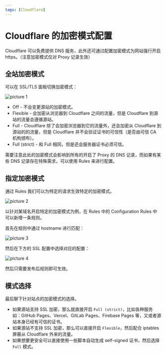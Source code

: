```yaml
---
tags: [Cloudflare]
---
```


# Cloudflare 的加密模式配置

Cloudflare 可以免费提供 DNS 服务，此外还可通过配置加密模式为网站强行开启 https。（注意加密模式仅对 Proxy 记录生效）

## 全站加密模式

可以在 SSL/TLS 面板切换加密模式：

![picture 1](https://stg.heyfe.org/images/blog-cloudflare-https-91.png)

-   Off - 不会变更源站的加密模式。
-   Flexible - 会加密从浏览器到 Cloudflare 之间的流量，但是 Cloudflare 到源站的流量会遵循源站。
-   Full - Cloudflare 除了会加密浏览器到它的流量外，还会加密从 Cloudflare 到源站的的流量，但是 Cloudflare 并不会验证证书的可信性（是否由可信 CA 机构颁布）。
-   Full (strict) - 和 Full 相同，但是还会服务器证书必须可信。

需要注意此处的加密模式会影响到所有的开启了 Proxy 的 DNS 记录，而如果有某些 DNS 记录存在特殊需求，可以使用 Rules 来进行配置。

## 指定加密模式

通过 Rules 我们可以为特定的请求生效特定的加密模式。

![picture 2](https://stg.heyfe.org/images/blog-cloudflare-https-24.png)

以针对某域名开启特定的加密模式为例，在 Rules 中的 Configuration Rules 中可以新增一条规则。

首先在规则中通过 hostname 进行匹配：

![picture 3](https://stg.heyfe.org/images/blog-cloudflare-https-8.png)

然后在下方的 SSL 配置中选择对应的配置：

![picture 4](https://stg.heyfe.org/images/blog-cloudflare-https-67.png)

然后只需要发布后规则即可生效。

## 模式选择

最后聊下针对站点的加密模式的选择。

-   如果源站支持 SSL 加密，那么就直接开启 `Full (strict)`，比如各种服务如：GitHub Pages、Vercel、GitLab Pages、Firebase Pages 等，又或者源站本身已经有可信的证书。
-   如果源站不支持 SSL 加密，那么可以直接开启 `Flexible`，然后配合 iptables 屏蔽从 Cloudflare 外来的流量。
-   如果想要更安全可以直接使用一些脚本自动生成 self-signed 证书，然后选择 `Full` 模式。
